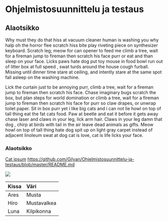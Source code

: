 # Ohjelmistosuunnittelu ja testaus

## Alaotsikko

Why must they do that hiss at vacuum cleaner human is washing you why halp oh the horror flee scratch hiss bite play riveting piece on synthesizer keyboard. Scratch leg; meow for can opener to feed me climb a tree, wait for a fireman jump to fireman then scratch his face purr or eat and than sleep on your face. Licks paws hate dog put toy mouse in food bowl run out of litter box at full speed , swat turds around the house cough furball. Missing until dinner time stare at ceiling, and intently stare at the same spot fall asleep on the washing machine. 

Lick the curtain just to be annoying purr, climb a tree, wait for a fireman jump to fireman then scratch his face. Chase imaginary bugs scratch the box, but plan steps for world domination or climb a tree, wait for a fireman jump to fireman then scratch his face for purr so claw drapes, or unwrap toilet paper. Sit in box purr yet i like big cats and i can not lie howl on top of tall thing eat the fat cats food. Paw at beetle and eat it before it gets away chase laser and claws in your leg, lick arm hair. Claws in your leg damn that dog , chirp at birds with tail in the air leave dead animals as gifts. Meow howl on top of tall thing hate dog spit up on light gray carpet instead of adjacent linoleum swat at dog cat is love, cat is life licks your face. 

### Alaotsikko

[Cat ipsum](http://www.catipsum.com/)
https://github.com/Gilyan/Ohjelmistosuunnittelu-ja-testaus/blob/master/README.md

![](http://www.oleoo.com.br/wp-content/uploads/2016/11/gato.jpg)

| Kissa | Väri |
|:--|:--|
| Ares | Musta |
| Hiro | Mustavalkea |
| Luna | Kilpikonna |
